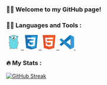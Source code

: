 ### :mage_man: Welcome to my GitHub page! 

### :man_technologist: Languages and Tools :

<div>
<a href="https://go.dev/">
<img src="Icons/go-original.svg" title="Golang"  alt="Golang" width="40" height="40"/>&nbsp;
</a>
<a href="https://www.w3schools.com/css/default.asp">
<img src="Icons/css3-original.svg" title="CSS"  alt="CSS" width="40" height="40"/>&nbsp;
</a>
<a href="https://www.w3schools.com/html/">
<img src="Icons/html5-original.svg" title="Html5"  alt="Html5" width="40" height="40"/>&nbsp;
</a>
<a href="https://code.visualstudio.com/">
<img src="Icons/vscode-original.svg" title="Vscode"  alt="Vscode" width="40" height="40"/>&nbsp;
</a>
</div>

### :fire: My Stats :

[![GitHub Streak](https://github-readme-streak-stats.herokuapp.com?user=Falusvampen&theme=tokyonight_duo&date_format=%5BY%20%5DM%20j)](https://git.io/streak-stats)

<!--
**Falusvampen/falusvampen** is a ✨ _special_ ✨ repository because its `README.md` (this file) appears on your GitHub profile.

Here are some ideas to get you started:

- 🔭 I’m currently working on ...
- 🌱 I’m currently learning ...
- 👯 I’m looking to collaborate on ...
- 🤔 I’m looking for help with ...
- 💬 Ask me about ...
- 📫 How to reach me: ...
- 😄 Pronouns: ...
- ⚡ Fun fact: ...
-->
